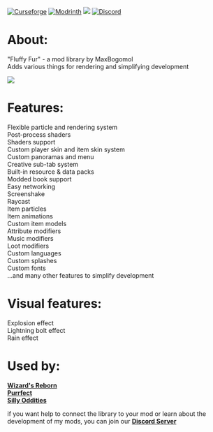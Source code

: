 [![Curseforge](https://img.shields.io/curseforge/dt/1097456?style=for-the-badge&color=6aa84f&logo=curseforge&label=FLUFFY%20FUR)](https://www.curseforge.com/minecraft/mc-mods/fluffy-fur)
[![Modrinth](https://img.shields.io/modrinth/dt/fluffy-fur?style=for-the-badge&color=6aa84f&logo=modrinth&label=FLUFFY%20FUR)](https://modrinth.com/mod/fluffy-fur)
[![](https://img.shields.io/badge/%20-LICENSE%20GPL--2.0-blue?style=for-the-badge&color=blue&logo=github&logoColor=000000&labelColor=FFFFFF)](https://github.com/MaxBogomol/FluffyFur/blob/master/LICENSE)
[![Discord](https://img.shields.io/discord/1155188824360624148?style=for-the-badge&color=6aa84f&logo=discord&label=DISCORD)](https://discord.gg/cKf55qNugw)

# About:

"Fluffy Fur" - a mod library by MaxBogomol  
Adds various things for rendering and simplifying development

![](https://cdn.modrinth.com/data/srqzRpcV/images/535438bcbee00c80044ac6536511177e300c375d.png)

# Features:
Flexible particle and rendering system  
Post-process shaders  
Shaders support  
Custom player skin and item skin system  
Custom panoramas and menu  
Creative sub-tab system  
Built-in resource & data packs  
Modded book support  
Easy networking  
Screenshake  
Raycast  
Item particles  
Item animations  
Custom item models  
Attribute modifiers  
Music modifiers  
Loot modifiers  
Custom languages  
Custom splashes  
Custom fonts  
...and many other features to simplify development

# Visual features:
Explosion effect  
Lightning bolt effect  
Rain effect  

# Used by:  
**[Wizard's Reborn](https://github.com/MaxBogomol/WizardsReborn)**  
**[Purrfect](https://github.com/MaxBogomol/Purrfect)**  
**[Silly Oddities](https://github.com/MaxBogomol/SillyOddities)**  

if you want help to connect the library to your mod or learn about the development of my mods, you can join our **[Discord Server](https://discord.gg/cKf55qNugw)**
